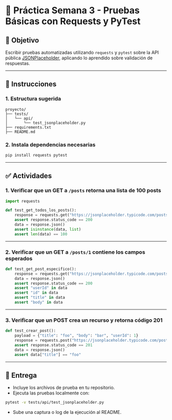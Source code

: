 
# 🧪 Práctica Semana 3 - Pruebas Básicas con Requests y PyTest

## 🎯 Objetivo
Escribir pruebas automatizadas utilizando `requests` y `pytest` sobre la API pública [JSONPlaceholder](https://jsonplaceholder.typicode.com), aplicando lo aprendido sobre validación de respuestas.

---

## 🔧 Instrucciones

### 1. Estructura sugerida

```
proyecto/
├── tests/
│   └── api/
│       └── test_jsonplaceholder.py
├── requirements.txt
├── README.md
```

### 2. Instala dependencias necesarias

```bash
pip install requests pytest
```

---

## ✅ Actividades

### 1. Verificar que un GET a `/posts` retorna una lista de 100 posts

```python
import requests

def test_get_todos_los_posts():
    response = requests.get("https://jsonplaceholder.typicode.com/posts")
    assert response.status_code == 200
    data = response.json()
    assert isinstance(data, list)
    assert len(data) == 100
```

---

### 2. Verificar que un GET a `/posts/1` contiene los campos esperados

```python
def test_get_post_especifico():
    response = requests.get("https://jsonplaceholder.typicode.com/posts/1")
    data = response.json()
    assert response.status_code == 200
    assert "userId" in data
    assert "id" in data
    assert "title" in data
    assert "body" in data
```

---

### 3. Verificar que un POST crea un recurso y retorna código 201

```python
def test_crear_post():
    payload = {"title": "foo", "body": "bar", "userId": 1}
    response = requests.post("https://jsonplaceholder.typicode.com/posts", json=payload)
    assert response.status_code == 201
    data = response.json()
    assert data["title"] == "foo"
```

---

## 📸 Entrega

- Incluye los archivos de prueba en tu repositorio.
- Ejecuta las pruebas localmente con:

```bash
pytest -v tests/api/test_jsonplaceholder.py
```

- Sube una captura o log de la ejecución al README.
